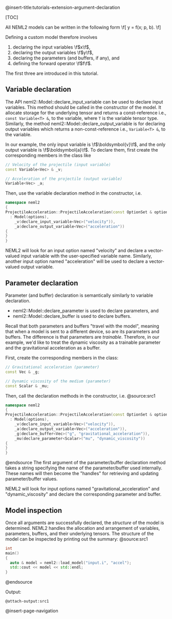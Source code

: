 @insert-title:tutorials-extension-argument-declaration

[TOC]

All NEML2 models can be written in the following form
\f[
  y = f(x; p, b).
\f]

Defining a custom model therefore involves
1. declaring the input variables \f$x\f$,
2. declaring the output variables \f$y\f$,
3. declaring the parameters (and buffers, if any), and
4. defining the forward operator \f$f\f$.

The first three are introduced in this tutorial.

## Variable declaration

The API neml2::Model::declare_input_variable can be used to declare input variables. This method should be called in the constructor of the model. It allocate storage for the underlying tensor and returns a const-reference i.e., `const Variable<T> &`, to the variable, where `T` is the variable tensor type. Similarly, the method neml2::Model::declare_output_variable is for declaring output variables which returns a non-const-reference i.e., `Variable<T> &`, to the variable.

In our example, the only input variable is \f$\boldsymbol{v}\f$, and the only output variable is \f$\boldsymbol{a}\f$. To declare them, first create the corresponding members in the class like
```cpp
// Velocity of the projectile (input variable)
const Variable<Vec> & _v;

// Acceleration of the projectile (output variable)
Variable<Vec> _a;
```
Then, use the variable declaration method in the constructor, i.e.
```cpp
namespace neml2
{
ProjectileAcceleration::ProjectileAcceleration(const OptionSet & options)
  : Model(options),
    _v(declare_input_variable<Vec>("velocity")),
    _a(declare_output_variable<Vec>("acceleration"))
{
}
}
```
NEML2 will look for an input option named "velocity" and declare a vector-valued input variable with the user-specified variable name. Similarly, another input option named "acceleration" will be used to declare a vector-valued output variable.

## Parameter declaration

Parameter (and buffer) declaration is semantically similarly to variable declaration.
- neml2::Model::declare_parameter is used to declare parameters, and
- neml2::Model::declare_buffer is used to declare buffers.

Recall that both parameters and buffers "travel with the model", meaning that when a model is sent to a different device, so are its parameters and buffers. The difference is that parameters are *trainable*. Therefore, in our example, we'd like to treat the dynamic viscosity as a trainable parameter and the gravitational acceleration as a buffer.

First, create the corresponding members in the class:
```cpp
// Gravitational acceleration (parameter)
const Vec & _g;

// Dynamic viscosity of the medium (parameter)
const Scalar & _mu;
```
Then, call the declaration methods in the constructor, i.e.
@source:src1
```cpp
namespace neml2
{
ProjectileAcceleration::ProjectileAcceleration(const OptionSet & options)
  : Model(options),
    _v(declare_input_variable<Vec>("velocity")),
    _a(declare_output_variable<Vec>("acceleration")),
    _g(declare_buffer<Vec>("g", "gravitational_acceleration")),
    _mu(declare_parameter<Scalar>("mu", "dynamic_viscosity"))
{
}
}
```
@endsource
The first argument of the parameter/buffer declaration method takes a string specifying the name of the parameter/buffer used internally. These names will then become the "handles" for retrieving and updating parameter/buffer values.

NEML2 will look for input options named "gravitational_acceleration" and "dynamic_viscosity" and declare the corresponding parameter and buffer.

## Model inspection

Once all arguments are successfully declared, the *structure* of the model is determined. NEML2 handles the allocation and arrangement of variables, parameters, buffers, and their underlying tensors. The structure of the model can be inspected by printing out the summary:
@source:src1
```cpp
int
main()
{
  auto & model = neml2::load_model("input.i", "accel");
  std::cout << model << std::endl;
}
```
@endsource

Output:
```
@attach-output:src1
```

@insert-page-navigation
